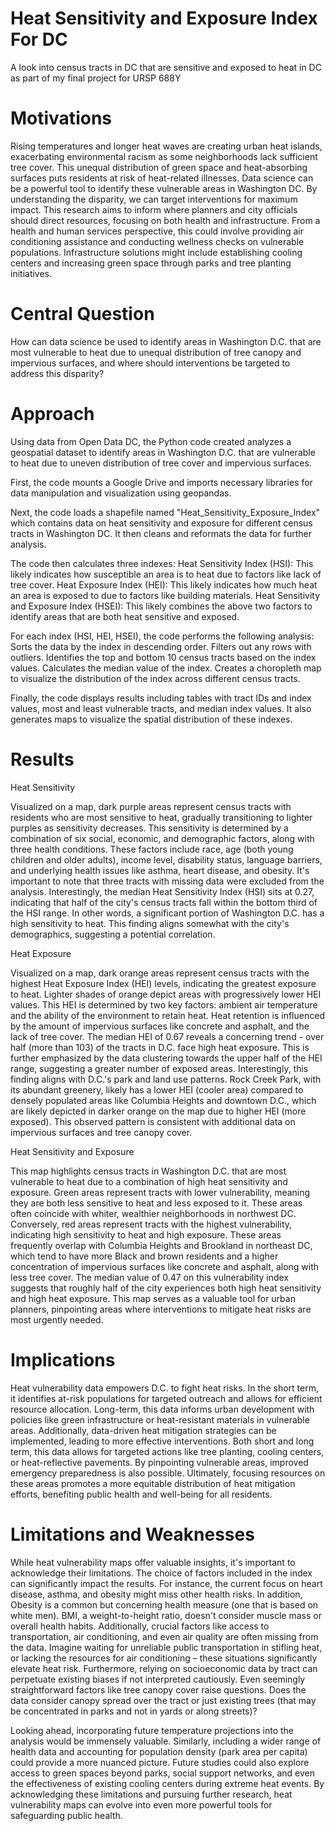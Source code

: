 # Heat Sensitivity and Exposure Index For DC
A look into census tracts in DC that are sensitive and exposed to heat in DC as part of my final project for URSP 688Y

# Motivations
Rising temperatures and longer heat waves are creating urban heat islands, exacerbating environmental racism as some neighborhoods lack sufficient tree cover. This unequal distribution of green space and heat-absorbing surfaces puts residents at risk of heat-related illnesses. Data science can be a powerful tool to identify these vulnerable areas in Washington DC. By understanding the disparity, we can target interventions for maximum impact. This research aims to inform where planners and city officials should direct resources, focusing on both health and infrastructure. From a health and human services perspective, this could involve providing air conditioning assistance and conducting wellness checks on vulnerable populations. Infrastructure solutions might include establishing cooling centers and increasing green space through parks and tree planting initiatives.

# Central Question
How can data science be used to identify areas in Washington D.C. that are most vulnerable to heat due to unequal distribution of tree canopy and impervious surfaces, and where should interventions be  targeted to address this disparity?

# Approach
Using data from Open Data DC, the Python code created analyzes a geospatial dataset to identify areas in Washington D.C. that are vulnerable to heat due to uneven distribution of tree cover and impervious surfaces.

First, the code mounts a Google Drive and imports necessary libraries for data manipulation and visualization using geopandas.

Next, the code loads a shapefile named "Heat_Sensitivity_Exposure_Index" which contains data on heat sensitivity and exposure for different census tracts in Washington DC. It then cleans and reformats the data for further analysis.

The code then calculates three indexes:
  Heat Sensitivity Index (HSI): This likely indicates how susceptible an area is to heat due to factors like lack of tree cover.
  Heat Exposure Index (HEI): This likely indicates how much heat an area is exposed to due to factors like building materials.
  Heat Sensitivity and Exposure Index (HSEI): This likely combines the above two factors to identify areas that are both heat sensitive and exposed.

For each index (HSI, HEI, HSEI), the code performs the following analysis:
  Sorts the data by the index in descending order.
  Filters out any rows with outliers.
  Identifies the top and bottom 10 census tracts based on the index values.
  Calculates the median value of the index.
  Creates a choropleth map to visualize the distribution of the index across different census tracts.

Finally, the code displays results including tables with tract IDs and index values, most and least vulnerable tracts, and median index values. It also generates maps to visualize the spatial distribution of these indexes.

# Results
Heat Sensitivity

Visualized on a map, dark purple areas represent census tracts with residents who are most sensitive to heat, gradually transitioning to lighter purples as sensitivity decreases. This sensitivity is determined by a combination of six social, economic, and demographic factors, along with three health conditions. These factors include race, age (both young children and older adults), income level, disability status, language barriers, and underlying health issues like asthma, heart disease, and obesity. It's important to note that three tracts with missing data were excluded from the analysis.
Interestingly, the median Heat Sensitivity Index (HSI) sits at 0.27, indicating that half of the city's census tracts fall within the bottom third of the HSI range. In other words, a significant portion of Washington D.C. has a high sensitivity to heat. This finding aligns somewhat with the city's demographics, suggesting a potential correlation.

Heat Exposure

Visualized on a map, dark orange areas represent census tracts with the highest Heat Exposure Index (HEI) levels, indicating the greatest exposure to heat. Lighter shades of orange depict areas with progressively lower HEI values. This HEI is determined by two key factors: ambient air temperature and the ability of the environment to retain heat. Heat retention is influenced by the amount of impervious surfaces like concrete and asphalt, and the lack of tree cover.
The median HEI of 0.67 reveals a concerning trend - over half (more than 103) of the tracts in D.C. face high heat exposure. This is further emphasized by the data clustering towards the upper half of the HEI range, suggesting a greater number of exposed areas. Interestingly, this finding aligns with D.C.'s park and land use patterns. Rock Creek Park, with its abundant greenery, likely has a lower HEI (cooler area) compared to densely populated areas like Columbia Heights and downtown D.C., which are likely depicted in darker orange on the map due to higher HEI (more exposed). This observed pattern is consistent with additional data on impervious surfaces and tree canopy cover.

Heat Sensitivity and Exposure

This map highlights census tracts in Washington D.C. that are most vulnerable to heat due to a combination of high heat sensitivity and exposure. Green areas represent tracts with lower vulnerability, meaning they are both less sensitive to heat and less exposed to it.  These areas often coincide with whiter, wealthier neighborhoods in northwest DC. Conversely, red areas represent tracts with the highest vulnerability, indicating high sensitivity to heat and high exposure. These areas frequently overlap with Columbia Heights and Brookland in northeast DC, which tend to have more Black and brown residents and a higher concentration of impervious surfaces like concrete and asphalt, along with less tree cover.  The median value of 0.47 on this vulnerability index suggests that roughly half of the city experiences both high heat sensitivity and high heat exposure. This map serves as a valuable tool for urban planners, pinpointing areas where interventions to mitigate heat risks are most urgently needed.

# Implications

Heat vulnerability data empowers D.C. to fight heat risks. In the short term, it identifies at-risk populations for targeted outreach and allows for efficient resource allocation. Long-term, this data informs urban development with policies like green infrastructure or heat-resistant materials in vulnerable areas. Additionally, data-driven heat mitigation strategies can be implemented, leading to more effective interventions. Both short and long term, this data allows for targeted actions like tree planting, cooling centers, or heat-reflective pavements. By pinpointing vulnerable areas, improved emergency preparedness is also possible. Ultimately, focusing resources on these areas promotes a more equitable distribution of heat mitigation efforts, benefiting public health and well-being for all residents.

# Limitations and Weaknesses

While heat vulnerability maps offer valuable insights, it's important to acknowledge their limitations. The choice of factors included in the index can significantly impact the results. For instance, the current focus on heart disease, asthma, and obesity might miss other health risks. In addition, Obesity is a common but concerning health measure (one that is based on white men). BMI, a weight-to-height ratio, doesn't consider muscle mass or overall health habits. Additionally, crucial factors like access to transportation, air conditioning, and even air quality are often missing from the data. Imagine waiting for unreliable public transportation in stifling heat, or lacking the resources for air conditioning – these situations significantly elevate heat risk. Furthermore, relying on socioeconomic data by tract can perpetuate existing biases if not interpreted cautiously.  Even seemingly straightforward factors like tree canopy cover raise questions. Does the data consider canopy spread over the tract or just existing trees (that may be concentrated in parks and not in yards or along streets)?

Looking ahead, incorporating future temperature projections into the analysis would be immensely valuable.  Similarly, including a wider range of health data and accounting for population density (park area per capita) could provide a more nuanced picture.  Future studies could also explore access to green spaces beyond parks, social support networks, and even the effectiveness of existing cooling centers during extreme heat events.  By acknowledging these limitations and pursuing further research, heat vulnerability maps can evolve into even more powerful tools for safeguarding public health.

